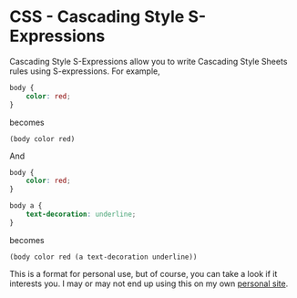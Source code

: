 # CSS - Cascading Style S-Expressions

Cascading Style S-Expressions allow you to write Cascading Style Sheets rules using S-expressions. For example,

```css
body {
    color: red;
}
```

becomes

```
(body color red)
```

And

```css
body {
    color: red;
}

body a {
    text-decoration: underline;
}
```

becomes

```
(body color red (a text-decoration underline))
```

This is a format for personal use, but of course, you can take a look if it interests you. I may or may not end up using this on my own [personal site](https://uncomputation.net).
